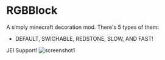 # RGBBlock
A simply minecraft decoration mod.
There's 5 types of them:
 - DEFAULT, SWICHABLE, REDSTONE, SLOW, AND FAST!

JEI Support!
![screenshot1](https://user-images.githubusercontent.com/108621738/191043662-259b35dd-0d35-4de9-b2bc-1911faf68d3c.png)
